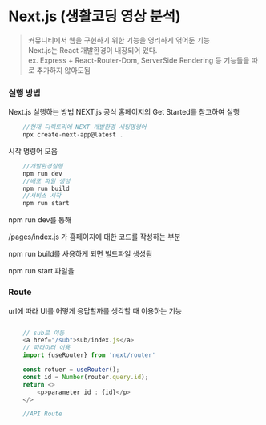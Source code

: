 # Next.js (생활코딩 영상 분석)

>커뮤니티에서 웹을 구현하기 위한 기능을 영리하게 엮어둔 기능  
Next.js는 React 개발환경이 내장되어 있다.   
ex. Express + React-Router-Dom, ServerSide Rendering 등 기능들을 따로 추가하지 않아도됨

### 실행 방법

Next.js 실행하는 방법 
NEXT.js 공식 홈페이지의 Get Started를 참고하여 실행

```js
    //현재 디렉토리에 NEXT 개발환경 세팅명령어
    npx create-next-app@latest .
```

시작 명령어 모음
```js
    //개발환경실행
    npm run dev
    //배포 파일 생성
    npm run build
    //서비스 시작
    npm run start
```

npm run dev를 통해 

/pages/index.js 가 홈페이지에 대한 코드를 작성하는 부분

npm run build를 사용하게 되면 빌드파일 생성됨

npm run start 파일을

### Route

url에 따라 UI를 어떻게 응답할까를 생각할 때 이용하는 기능
```js

    // sub로 이동
    <a href="/sub">sub/index.js</a>
    // 파라미터 이용
    import {useRouter} from 'next/router'

    const rotuer = useRouter();
    const id = Number(router.query.id);
    return <>
        <p>parameter id : {id}</p>
    </>

    //API Route
```